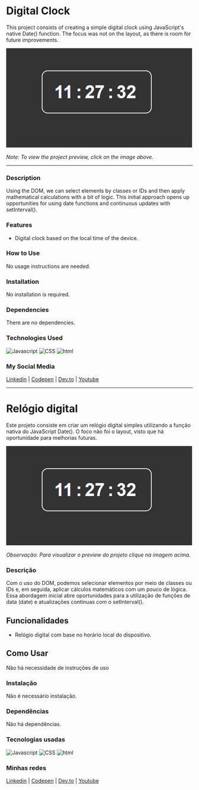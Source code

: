 # Digital Clock
This project consists of creating a simple digital clock using JavaScript's native Date() function. The focus was not on the layout, as there is room for future improvements.

[![Project Preview](./02_DigitalWatch.gif "Click to access the Project preview.")](https://gleristoncastro.com.br/portfolio/github/preview/javascript_projects/02_DigitalWatch/)

_Note: To view the project preview, click on the image above._

______________________

### Description
Using the DOM, we can select elements by classes or IDs and then apply mathematical calculations with a bit of logic. This initial approach opens up opportunities for using date functions and continuous updates with setInterval().

### Features
- Digital clock based on the local time of the device.

### How to Use
No usage instructions are needed.

### Installation
No installation is required.

### Dependencies
There are no dependencies.

### Technologies Used
![Javascript](https://gleristoncastro.com.br//portfolio/github/preview/globalImages/javascript.svg)
![CSS](https://gleristoncastro.com.br/portfolio/github/preview/globalImages/css3.svg)
![html](https://gleristoncastro.com.br/portfolio/github/preview/globalImages/html5.svg)

### My Social Media
[Linkedin](https://www.linkedin.com/in/gleriston/) | [Codepen](https://codepen.io/GleristonCastro) | [Dev.to](https://dev.to/gleristoncastro) | [Youtube](https://www.youtube.com/@GleristonCastro)
______________________

# Relógio digital
Este projeto consiste em criar um relógio digital simples utilizando a função nativa do JavaScript Date(). O foco não foi o layout, visto que há oportunidade para melhorias futuras.

[![Preview do projeto](./02_DigitalWatch.gif "Clique para acessar o preview do Projeto")](https://gleristoncastro.com.br/portfolio/github/preview/javascript_projects/02_DigitalWatch/)


_Observação: Para visualizar o preview do projeto clique na imagem acima._

### Descrição
Com o uso do DOM, podemos selecionar elementos por meio de classes ou IDs e, em seguida, aplicar cálculos matemáticos com um pouco de lógica. Essa abordagem inicial abre oportunidades para a utilização de funções de data (date) e atualizações contínuas com o setInterval().

## Funcionalidades
- Relógio digital com base no horário local do dispositivo.

## Como Usar
Não há necessidade de instruções de uso

### Instalação
Não é necessário instalação.

### Dependências
Não há dependências.

### Tecnologias usadas
![Javascript](https://gleristoncastro.com.br//portfolio/github/preview/globalImages/javascript.svg)
![CSS](https://gleristoncastro.com.br/portfolio/github/preview/globalImages/css3.svg)
![html](https://gleristoncastro.com.br/portfolio/github/preview/globalImages/html5.svg)

### Minhas redes
[Linkedin](https://www.linkedin.com/in/gleriston/) | [Codepen](https://codepen.io/GleristonCastro) | [Dev.to](https://dev.to/gleristoncastro) | [Youtube](https://www.youtube.com/@GleristonCastro)